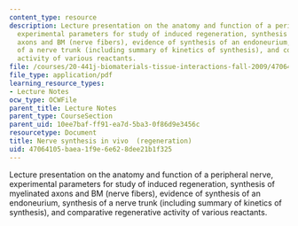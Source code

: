 ```yaml
---
content_type: resource
description: Lecture presentation on the anatomy and function of a peripheral nerve,
  experimental parameters for study of induced regeneration, synthesis of myelinated
  axons and BM (nerve fibers), evidence of synthesis of an endoneurium, synthesis
  of a nerve trunk (including summary of kinetics of synthesis), and comparative regenerative
  activity of various reactants.
file: /courses/20-441j-biomaterials-tissue-interactions-fall-2009/47064105baea1f9e6e628dee21b1f325_MIT20_441JF09_lec19_iy.pdf
file_type: application/pdf
learning_resource_types:
- Lecture Notes
ocw_type: OCWFile
parent_title: Lecture Notes
parent_type: CourseSection
parent_uid: 10ee7baf-ff91-ea7d-5ba3-0f86d9e3456c
resourcetype: Document
title: Nerve synthesis in vivo  (regeneration)
uid: 47064105-baea-1f9e-6e62-8dee21b1f325
---
```

Lecture presentation on the anatomy and function of a peripheral nerve, experimental parameters for study of induced regeneration, synthesis of myelinated axons and BM (nerve fibers), evidence of synthesis of an endoneurium, synthesis of a nerve trunk (including summary of kinetics of synthesis), and comparative regenerative activity of various reactants.

